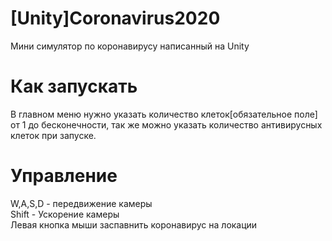 # [Unity]Coronavirus2020
 Мини симулятор по коронавирусу написанный на Unity   

# Как запускать   
В главном меню нужно указать количество клеток[обязательное поле] от 1 до бесконечности, так же можно указать количество антивирусных клеток при запуске.   

# Управление   
W,A,S,D - передвижение камеры   
Shift - Ускорение камеры   
Левая кнопка мыши заспавнить коронавирус на локации   

